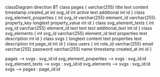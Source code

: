 classDiagram
direction BT
class pages {
   varchar(255) title
   text content
   timestamp created_at
   int svg_id
   int active
   text additional
   int id
}
class svg_element_properties {
   int svg_id
   varchar(255) element_id
   varchar(255) property_key
   longtext property_value
   int id
}
class svg_element_texts {
   int svg_id
   varchar(255) element_id
   text text
   text additional_text
   int id
}
class svg_elements {
   int svg_id
   varchar(255) element_id
   text properties
   text description
   int id
}
class svgs {
   longtext content
   text properties
   text description
   int page_id
   int id
}
class users {
   int role_id
   varchar(255) email
   varchar(255) password
   varchar(255) name
   timestamp created_at
   int id
}

pages  -->  svgs : svg_id:id
svg_element_properties  -->  svgs : svg_id:id
svg_element_texts  -->  svgs : svg_id:id
svg_elements  -->  svgs : svg_id:id
svgs  -->  pages : page_id:id
